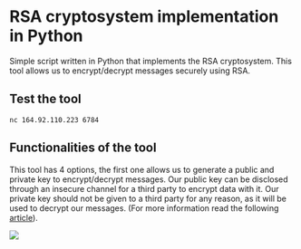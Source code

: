 # RSA cryptosystem implementation in Python
Simple script written in Python that implements the RSA cryptosystem. This tool allows us to encrypt/decrypt messages securely using RSA.

## Test the tool

``` shell
nc 164.92.110.223 6784
```

## Functionalities of the tool
This tool has 4 options, the first one allows us to generate a public and private key to encrypt/decrypt messages. Our public key can be disclosed through an insecure channel for a third party to encrypt data with it. Our private key should not be given to a third party for any reason, as it will be used to decrypt our messages. (For more information read the following [article](https://es.wikipedia.org/wiki/Criptograf%C3%ADa_asim%C3%A9trica)).

![](https://i.imgur.com/bh740T4.png)

